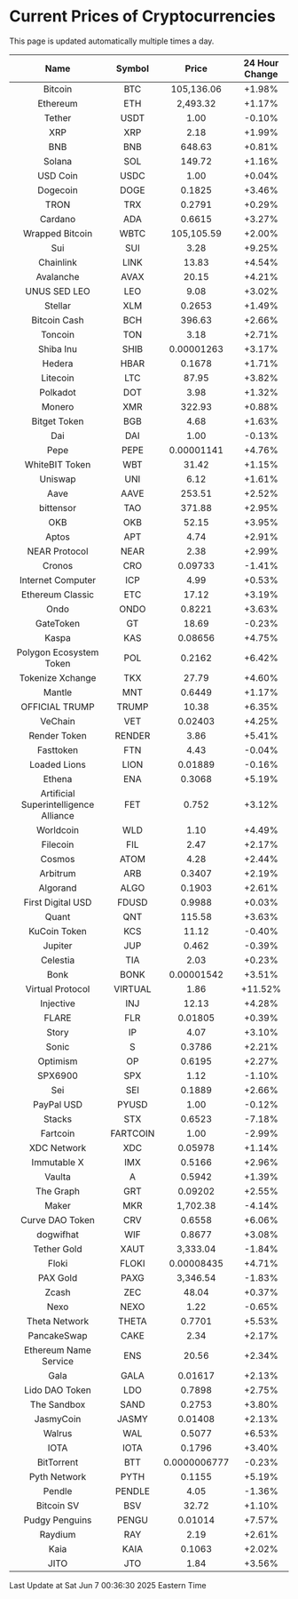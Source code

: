 # Current Prices of Cryptocurrencies
This page is updated automatically multiple times a day.

| Name | Symbol | Price | 24 Hour Change |
| :---: |:---:| :---: | :---: |
| Bitcoin | BTC | 105,136.06 | +1.98% |
| Ethereum | ETH | 2,493.32 | +1.17% |
| Tether | USDT | 1.00 | -0.10% |
| XRP | XRP | 2.18 | +1.99% |
| BNB | BNB | 648.63 | +0.81% |
| Solana | SOL | 149.72 | +1.16% |
| USD Coin | USDC | 1.00 | +0.04% |
| Dogecoin | DOGE | 0.1825 | +3.46% |
| TRON | TRX | 0.2791 | +0.29% |
| Cardano | ADA | 0.6615 | +3.27% |
| Wrapped Bitcoin | WBTC | 105,105.59 | +2.00% |
| Sui | SUI | 3.28 | +9.25% |
| Chainlink | LINK | 13.83 | +4.54% |
| Avalanche | AVAX | 20.15 | +4.21% |
| UNUS SED LEO | LEO | 9.08 | +3.02% |
| Stellar | XLM | 0.2653 | +1.49% |
| Bitcoin Cash | BCH | 396.63 | +2.66% |
| Toncoin | TON | 3.18 | +2.71% |
| Shiba Inu | SHIB | 0.00001263 | +3.17% |
| Hedera | HBAR | 0.1678 | +1.71% |
| Litecoin | LTC | 87.95 | +3.82% |
| Polkadot | DOT | 3.98 | +1.32% |
| Monero | XMR | 322.93 | +0.88% |
| Bitget Token | BGB | 4.68 | +1.63% |
| Dai | DAI | 1.00 | -0.13% |
| Pepe | PEPE | 0.00001141 | +4.76% |
| WhiteBIT Token | WBT | 31.42 | +1.15% |
| Uniswap | UNI | 6.12 | +1.61% |
| Aave | AAVE | 253.51 | +2.52% |
| bittensor | TAO | 371.88 | +2.95% |
| OKB | OKB | 52.15 | +3.95% |
| Aptos | APT | 4.74 | +2.91% |
| NEAR Protocol | NEAR | 2.38 | +2.99% |
| Cronos | CRO | 0.09733 | -1.41% |
| Internet Computer | ICP | 4.99 | +0.53% |
| Ethereum Classic | ETC | 17.12 | +3.19% |
| Ondo | ONDO | 0.8221 | +3.63% |
| GateToken | GT | 18.69 | -0.23% |
| Kaspa | KAS | 0.08656 | +4.75% |
| Polygon Ecosystem Token | POL | 0.2162 | +6.42% |
| Tokenize Xchange | TKX | 27.79 | +4.60% |
| Mantle | MNT | 0.6449 | +1.17% |
| OFFICIAL TRUMP | TRUMP | 10.38 | +6.35% |
| VeChain | VET | 0.02403 | +4.25% |
| Render Token | RENDER | 3.86 | +5.41% |
| Fasttoken | FTN | 4.43 | -0.04% |
| Loaded Lions | LION | 0.01889 | -0.16% |
| Ethena | ENA | 0.3068 | +5.19% |
| Artificial Superintelligence Alliance | FET | 0.752 | +3.12% |
| Worldcoin | WLD | 1.10 | +4.49% |
| Filecoin | FIL | 2.47 | +2.17% |
| Cosmos | ATOM | 4.28 | +2.44% |
| Arbitrum | ARB | 0.3407 | +2.19% |
| Algorand | ALGO | 0.1903 | +2.61% |
| First Digital USD | FDUSD | 0.9988 | +0.03% |
| Quant | QNT | 115.58 | +3.63% |
| KuCoin Token | KCS | 11.12 | -0.40% |
| Jupiter | JUP | 0.462 | -0.39% |
| Celestia | TIA | 2.03 | +0.23% |
| Bonk | BONK | 0.00001542 | +3.51% |
| Virtual Protocol | VIRTUAL | 1.86 | +11.52% |
| Injective | INJ | 12.13 | +4.28% |
| FLARE | FLR | 0.01805 | +0.39% |
| Story | IP | 4.07 | +3.10% |
| Sonic | S | 0.3786 | +2.21% |
| Optimism | OP | 0.6195 | +2.27% |
| SPX6900 | SPX | 1.12 | -1.10% |
| Sei | SEI | 0.1889 | +2.66% |
| PayPal USD | PYUSD | 1.00 | -0.12% |
| Stacks | STX | 0.6523 | -7.18% |
| Fartcoin | FARTCOIN | 1.00 | -2.99% |
| XDC Network | XDC | 0.05978 | +1.14% |
| Immutable X | IMX | 0.5166 | +2.96% |
| Vaulta | A | 0.5942 | +1.39% |
| The Graph | GRT | 0.09202 | +2.55% |
| Maker | MKR | 1,702.38 | -4.14% |
| Curve DAO Token | CRV | 0.6558 | +6.06% |
| dogwifhat | WIF | 0.8677 | +3.08% |
| Tether Gold | XAUT | 3,333.04 | -1.84% |
| Floki | FLOKI | 0.00008435 | +4.71% |
| PAX Gold | PAXG | 3,346.54 | -1.83% |
| Zcash | ZEC | 48.04 | +0.37% |
| Nexo | NEXO | 1.22 | -0.65% |
| Theta Network | THETA | 0.7701 | +5.53% |
| PancakeSwap | CAKE | 2.34 | +2.17% |
| Ethereum Name Service | ENS | 20.56 | +2.34% |
| Gala | GALA | 0.01617 | +2.13% |
| Lido DAO Token | LDO | 0.7898 | +2.75% |
| The Sandbox | SAND | 0.2753 | +3.80% |
| JasmyCoin | JASMY | 0.01408 | +2.13% |
| Walrus | WAL | 0.5077 | +6.53% |
| IOTA | IOTA | 0.1796 | +3.40% |
| BitTorrent | BTT | 0.0000006777 | -0.23% |
| Pyth Network | PYTH | 0.1155 | +5.19% |
| Pendle | PENDLE | 4.05 | -1.36% |
| Bitcoin SV | BSV | 32.72 | +1.10% |
| Pudgy Penguins | PENGU | 0.01014 | +7.57% |
| Raydium | RAY | 2.19 | +2.61% |
| Kaia | KAIA | 0.1063 | +2.02% |
| JITO | JTO | 1.84 | +3.56% |

Last Update at Sat Jun  7 00:36:30 2025 Eastern Time